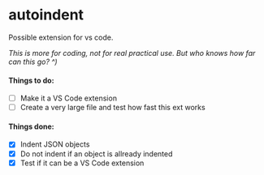 # autoindent
Possible extension for vs code. 

*This is more for coding, not for real practical use. But who knows how far can this go? ^)*

#### Things to do:
- [ ] Make it a VS Code extension
- [ ] Create a very large file and test how fast this ext works

#### Things done:
- [x] Indent JSON objects
- [x] Do not indent if an object is allready indented
- [x] Test if it can be a VS Code extension
